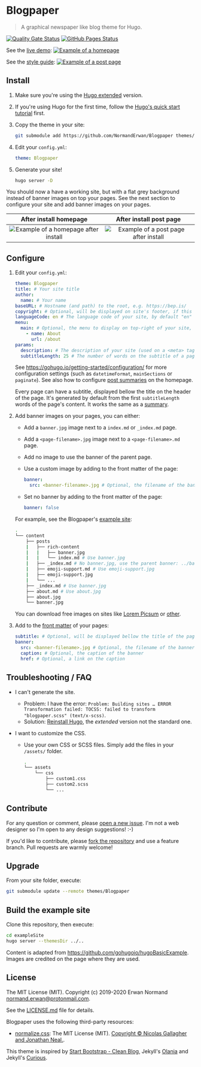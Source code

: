 # Blogpaper

> A graphical newspaper like blog theme for Hugo.

[![Quality Gate Status](https://sonarcloud.io/api/project_badges/measure?project=NormandErwan_blogpaper&metric=alert_status)](https://sonarcloud.io/dashboard?id=NormandErwan_blogpaper)
[![GitHub Pages Status](https://github.com/NormandErwan/Blogpaper/workflows/GitHub%20Pages/badge.svg)](https://github.com/NormandErwan/Blogpaper/actions)

See the [live demo](https://normanderwan.github.io/Blogpaper/):
[![Example of a homepage](https://raw.githubusercontent.com/NormandErwan/Blogpaper/master/images/screenshot.png)](https://normanderwan.github.io/Blogpaper/)

See the [style guide](https://normanderwan.github.io/Blogpaper/posts/style-guide/):
[![Example of a post page](https://raw.githubusercontent.com/NormandErwan/Blogpaper/master/images/post-page.gif)](https://normanderwan.github.io/Blogpaper/posts/style-guide/)

## Install

1. Make sure you're using the [Hugo extended](https://gohugo.io/getting-started/installing/) version.
2. If you're using Hugo for the first time, follow the
[Hugo's quick start tutorial](https://gohugo.io/getting-started/quick-start/) first.
3. Copy the theme in your site:

    ```bash
    git submodule add https://github.com/NormandErwan/Blogpaper themes/Blogpaper
    ```

4. Edit your `config.yml`:

    ```yml
    theme: Blogpaper
    ```

5. Generate your site!

    ```bash
    hugo server -D
    ```

You should now a have a working site, but with a flat grey background instead of banner images on top your pages. See
the next section to configure your site and add banner images on your pages.

|                           After install homepage                           |                           After install post page                            |
|:--------------------------------------------------------------------------:|:----------------------------------------------------------------------------:|
| ![Example of a homepage after install](https://raw.githubusercontent.com/NormandErwan/Blogpaper/master/images/after-install-homepage.jpg) | ![Example of a post page after install](https://raw.githubusercontent.com/NormandErwan/Blogpaper/master/images/after-install-post-page.jpg) |

## Configure

1. Edit your `config.yml`:

    ```yml
    theme: Blogpaper
    title: # Your site title
    author:
      name: # Your name
    baseURL: # Hostname (and path) to the root, e.g. https://bep.is/
    copyright: # Optional, will be displayed on site's footer, if this line is removed an default copyright will be generated
    languageCode: en # The language code of your site, by default "en"
    menu:
      main: # Optional, the menu to display on top-right of your site, see https://gohugo.io/templates/menu-templates/#site-config-menus
        - name: About
          url: /about
    params:
      description: # The description of your site (used on a <meta> tag)
      subtitleLength: 25 # The number of words on the subtitle of a page
    ```

    See <https://gohugo.io/getting-started/configuration/> for more configuration settings (such as `datetimeFormat`,
    `mainSections` or `paginate`).
    See also how to configure [post summaries](https://gohugo.io/content-management/summaries/) on the homepage.

    Every page can have a subtitle, displayed bellow the title on the header of the page.
    It's generated by default from the first `subtitleLength` words of the page's content.
    It works the same as a [summary](https://gohugo.io/content-management/summaries/).

2. Add banner images on your pages, you can either:
    - Add a `banner.jpg` image next to a `index.md` or `_index.md` page.
    - Add a `<page-filename>.jpg` image next to a `<page-filename>.md` page.
    - Add no image to use the banner of the parent page.
    - Use a custom image by adding to the front matter of the page:

        ```yml
        banner:
          src: <banner-filename>.jpg # Optional, the filename of the banner, by default <page-filename>.md or banner.jpg
        ```

    - Set no banner by adding to the front matter of the page:

        ```yml
        banner: false
        ```

    For example, see the Blogpaper's [example site](https://github.com/NormandErwan/BlogpaperExampleSite):

      ```bash
      .
      └── content
          ├── posts
          |   ├── rich-content
          |   |   ├── banner.jpg
          |   |   └── index.md # Use banner.jpg
          |   ├── _index.md # No banner.jpg, use the parent banner: ../banner.jpg
          |   ├── emoji-support.md # Use emoji-support.jpg
          |   ├── emoji-support.jpg
          |   └── ...
          ├── _index.md # Use banner.jpg
          ├── about.md # Use about.jpg
          ├── about.jpg
          └── banner.jpg
      ```

    You can download free images on sites like [Lorem Picsum](https://picsum.photos/) or
    [other](https://alternativeto.net/software/unsplash/).

3. Add to the [front matter](https://gohugo.io/content-management/front-matter/) of your pages:

    ```yml
    subtitle: # Optional, will be displayed bellow the title of the page; remove this line to generate an automatic subtitle
    banner:
      src: <banner-filename>.jpg # Optional, the filename of the banner, by default <page-filename>.jpg or banner.jpg
      caption: # Optional, the caption of the banner
      href: # Optional, a link on the caption
    ```

## Troubleshooting / FAQ

- I can't generate the site.
  - Problem: I have the error: `Problem: Building sites … ERROR Transformation failed: TOCSS: failed to transform "blogpaper.scss" (text/x-scss)`.
  - Solution: [Reinstall Hugo](https://gohugo.io/getting-started/installing/), the *extended* version not the standard one.

- I want to customize the CSS.
  - Use your own CSS or SCSS files. Simply add the files in your `/assets/` folder.

    ```bash
    .
    └── assets
        └── css
            ├── custom1.css
            ├── custom2.scss
            └── ...
    ```

## Contribute

For any question or comment, please [open a new issue](https://github.com/NormandErwan/Blogpaper/issues/new).
I'm not a web designer so I'm open to any design suggestions! :-)

If you'd like to contribute, please [fork the repository](https://github.com/NormandErwan/Blogpaper/fork) and use a
feature branch. Pull requests are warmly welcome!

## Upgrade

From your site folder, execute:

```bash
git submodule update --remote themes/Blogpaper
```

## Build the example site

Clone this repository, then execute:

```bash
cd exampleSite
hugo server --themesDir ../..
```

Content is adapted from <https://github.com/gohugoio/hugoBasicExample>.
Images are credited on the page where they are used.

## License

The MIT License (MIT). Copyright (c) 2019-2020 Erwan Normand <normand.erwan@protonmail.com>.

See the [LICENSE.md](LICENSE.md) file for details.

Blogpaper uses the following third-party resources:

- [normalize.css](https://github.com/necolas/normalize.css): The MIT License (MIT).
[Copyright © Nicolas Gallagher and Jonathan Neal.](https://github.com/necolas/normalize.css/blob/master/LICENSE.md).

This theme is inspired by [Start Bootstrap - Clean Blog](https://github.com/BlackrockDigital/startbootstrap-clean-blog),
Jekyll's [Olania](https://olania-jekyll.netlify.com/) and Jekyll's [Curious](https://curious-jekyll.netlify.com/).
